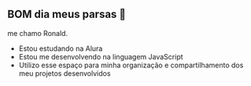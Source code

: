 ## BOM dia meus parsas 👋
me chamo Ronald.
<ul>
<li>Estou estudando na Alura</li>
<li>Estou me desenvolvendo na linguagem JavaScript</li> 
  <li>Utilizo esse espaço para minha organização e compartilhamento dos meu projetos desenvolvidos</li>
</ul>
<!--
**Ronaldklf/Ronaldklf** is a ✨ _special_ ✨ repository because its `README.md` (this file) appears on your GitHub profile.

Here are some ideas to get you started:

- 🔭 I’m currently working on onao trabalh
- 🌱 I’m currently learning ...
- 👯 I’m looking to collaborate on ...
- 🤔 I’m looking for help with ...
- 💬 Ask me about ...
- 📫 How to reach me: ...
- 😄 Pronouns: ...
- ⚡ Fun fact: ...
-->
